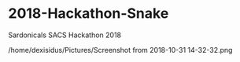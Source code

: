 # 2018-Hackathon-Snake
Sardonicals SACS Hackathon 2018

/home/dexisidus/Pictures/Screenshot from 2018-10-31 14-32-32.png
